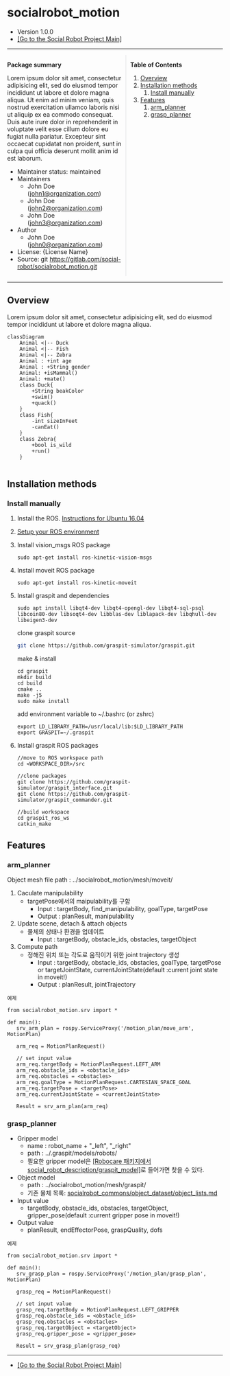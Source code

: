 # socialrobot_motion 

<!-- Variables -->
[SRP_main]: https://gitlab.com/social-robot/socialrobot

- Version 1.0.0
- [[Go to the Social Robot Project Main]][SRP_main]

---

<div style="display:flex;">
<div style="flex:50%; padding-right:10px; border-right: 1px solid #dcdde1">

**Package summary**

Lorem ipsum dolor sit amet, consectetur adipisicing elit, sed do eiusmod tempor incididunt ut labore et dolore magna aliqua. Ut enim ad minim veniam, quis nostrud exercitation ullamco laboris nisi ut aliquip ex ea commodo consequat. Duis aute irure dolor in reprehenderit in voluptate velit esse cillum dolore eu fugiat nulla pariatur. Excepteur sint occaecat cupidatat non proident, sunt in culpa qui officia deserunt mollit anim id est laborum.

- Maintainer status: maintained
- Maintainers
  - John Doe (john1@organization.com)
  - John Doe (john2@organization.com)
  - John Doe (john3@organization.com)
- Author
  - John Doe (john0@organization.com)
- License: {License Name}
- Source: git https://gitlab.com/social-robot/socialrobot_motion.git

</div>
<div style="flex:40%; padding-left:10px;">

**Table of Contents**
1. [Overview](#overview)
2. [Installation methods](#installation-methods)
   1. [Install manually](#install-manually)
3. [Features](#features)
   1. [arm_planner](#arm_planner)
   2. [grasp_planner](#grasp_planner)

</div>
</div>

---

## Overview

Lorem ipsum dolor sit amet, consectetur adipisicing elit, sed do eiusmod tempor incididunt ut labore et dolore magna aliqua.

```mermaid
classDiagram
	Animal <|-- Duck
	Animal <|-- Fish
	Animal <|-- Zebra
	Animal : +int age
	Animal : +String gender
	Animal: +isMammal()
	Animal: +mate()
	class Duck{
		+String beakColor
		+swim()
		+quack()
	}
	class Fish{
		-int sizeInFeet
		-canEat()
	}
	class Zebra{
		+bool is_wild
		+run()
	}
					
```

## Installation methods

### Install manually

1. Install the ROS. [Instructions for Ubuntu 16.04](http://wiki.ros.org/indigo/Installation/Ubuntu)
2. [Setup your ROS environment](http://wiki.ros.org/ROS/Tutorials/InstallingandConfiguringROSEnvironment)
3. Install vision_msgs ROS package
   ```
   sudo apt-get install ros-kinetic-vision-msgs
   ```   
4. Install moveit ROS package
   ```
   sudo apt-get install ros-kinetic-moveit
   ```
5. Install graspit and dependencies
   ```
   sudo apt install libqt4-dev libqt4-opengl-dev libqt4-sql-psql libcoin80-dev libsoqt4-dev libblas-dev liblapack-dev libqhull-dev libeigen3-dev
   ```

   clone graspit source 

   ```bash
   git clone https://github.com/graspit-simulator/graspit.git
   ```

   make & install

   ```
   cd graspit
   mkdir build
   cd build
   cmake ..
   make -j5
   sudo make install
   ```

   add environment variable to ~/.bashrc (or zshrc)

   ```
   export LD_LIBRARY_PATH=/usr/local/lib:$LD_LIBRARY_PATH
   export GRASPIT=~/.graspit
   ```
6. Install graspit ROS packages
   ```
   //move to ROS workspace path
   cd <WORKSPACE_DIR>/src
   
   //clone packages
   git clone https://github.com/graspit-simulator/graspit_interface.git
   git clone https://github.com/graspit-simulator/graspit_commander.git

   //build workspace
   cd graspit_ros_ws
   catkin_make
   ```

## Features

### arm_planner

Object mesh file path : ../socialrobot_motion/mesh/moveit/

1. Caculate manipulability
   - targetPose에서의 maipulability를 구함
      - Input : targetBody, find_manipulability, goalType, targetPose
      - Output : planResult, manipulability
2. Update scene, detach & attach objects
   - 물체의 상태나 환경을 업데이트
      - Input : targetBody, obstacle_ids, obstacles, targetObject
3. Compute path
   - 정해진 위치 또는 각도로 움직이기 위한 joint trajectory 생성
      - Input : targetBody, obstacle_ids, obstacles, goalType, targetPose or targetJointState, currentJointState(default :current joint state in moveit!)
      - Output : planResult, jointTrajectory

`예제`

```
from socialrobot_motion.srv import *

def main():
   srv_arm_plan = rospy.ServiceProxy('/motion_plan/move_arm', MotionPlan)

   arm_req = MotionPlanRequest()

   // set input value
   arm_req.targetBody = MotionPlanRequest.LEFT_ARM
   arm_req.obstacle_ids = <obstacle_ids>
   arm_req.obstacles = <obstacles>
   arm_req.goalType = MotionPlanRequest.CARTESIAN_SPACE_GOAL
   arm_req.targetPose = <targetPose>
   arm_req.currentJointState = <currentJointState>
   
   Result = srv_arm_plan(arm_req)
```

### grasp_planner

- Gripper model
   - name : robot_name + "_left", "_right"
   - path : ../.graspit/models/robots/
   - 필요한 gripper model은 [[Robocare 패키지에서 social_robot_description/graspit_model]](https://gitlab.com/social-robot/robocare/-/tree/master/social_robot_arm/social_robot_description/graspit_model)로 들어가면 찾을 수 있다.
- Object model
   - path : ../socialrobot_motion/mesh/graspit/
   - 기존 물체 목록: [socialrobot_commons/object_dataset/object_lists.md](https://gitlab.com/social-robot/socialrobot_commons/-/blob/master/object_dataset/object_lists.md)
- Input value
   - targetBody, obstacle_ids, obstacles, targetObject, gripper_pose(default :current gripper pose in moveit!)
- Output value
   - planResult, endEffectorPose, graspQuality, dofs

`예제`

```
from socialrobot_motion.srv import *

def main():
   srv_grasp_plan = rospy.ServiceProxy('/motion_plan/grasp_plan', MotionPlan)

   grasp_req = MotionPlanRequest()

   // set input value
   grasp_req.targetBody = MotionPlanRequest.LEFT_GRIPPER
   grasp_req.obstacle_ids = <obstacle_ids>
   grasp_req.obstacles = <obstacles>
   grasp_req.targetObject = <targetObject>
   grasp_req.gripper_pose = <gripper_pose>

   Result = srv_grasp_plan(grasp_req)
```

---

- [[Go to the Social Robot Project Main]][SRP_main]
